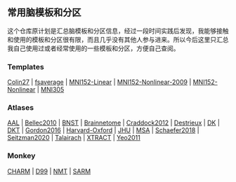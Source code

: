 ## 常用脑模板和分区

这个仓库原计划是汇总脑模板和分区信息，经过一段时间实践后发现，我能够接触和使用的模板和分区很有限，而且几乎没有其他人参与进来。所以今后这里只汇总我自己使用过或者经常使用的一些模板和分区，方便自己查阅。

### Templates

[Colin27](doc/01_templates/Colin27.md) | [fsaverage](doc/01_templates/fsaverage.md) | [MNI152-Linear](doc/01_templates/MNI152-Linear.md) | [MNI152-Nonlinear-2009](doc/01_templates/MNI152-Nonlinear-2009.md) | [MNI152-Nonlinear](doc/01_templates/MNI152-Nonlinear.md) | [MNI305](doc/01_templates/MNI305.md)

### Atlases

[AAL](doc/02_atlases/AAL.md) | [Bellec2010](doc/02_atlases/Bellec2010.md) | [BNST](doc/02_atlases/BNST.md) | [Brainnetome](doc/02_atlases/Brainnetome.md) | [Craddock2012](doc/02_atlases/Craddock2012.md) | [Destrieux](doc/02_atlases/Destrieux.md) | [DK](doc/02_atlases/DK.md) | [DKT](doc/02_atlases/DKT.md) | [Gordon2016](doc/02_atlases/Gordon2016.md) | [Harvard-Oxford](doc/02_atlases/Harvard-Oxford.md) | [JHU](doc/02_atlases/JHU.md) | [MSA](doc/02_atlases/MSA.md) | [Schaefer2018](doc/02_atlases/Schaefer2018.md) | [Seitzman2020](doc/02_atlases/Seitzman2020.md) | [Talairach](doc/02_atlases/Talairach.md) | [XTRACT](doc/02_atlases/XTRACT.md) | [Yeo2011](doc/02_atlases/Yeo2011.md)

### Monkey

[CHARM](doc/03_monkey/CHARM.md) | [D99](doc/03_monkey/D99.md) | [NMT](doc/03_monkey/NMT.md) | [SARM](doc/03_monkey/SARM.md)

